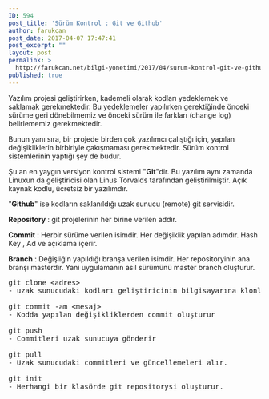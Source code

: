 ```yaml
---
ID: 594
post_title: 'Sürüm Kontrol : Git ve Github'
author: farukcan
post_date: 2017-04-07 17:47:41
post_excerpt: ""
layout: post
permalink: >
  http://farukcan.net/bilgi-yonetimi/2017/04/surum-kontrol-git-ve-github/
published: true
---
```

Yazılım projesi geliştirirken, kademeli olarak kodları yedeklemek ve saklamak gerekmektedir. Bu yedeklemeler yapılırken gerektiğinde önceki sürüme geri dönebilmemiz ve önceki sürüm ile farkları (change log) belirlememiz gerekmektedir.

Bunun yanı sıra, bir projede birden çok yazılımcı çalıştığı için, yapılan değişikliklerin birbiriyle çakışmaması gerekmektedir. Sürüm kontrol sistemlerinin yaptığı şey de budur.

Şu an en yaygın versiyon kontrol sistemi "<strong>Git</strong>"dir. Bu yazılım aynı zamanda Linuxun da geliştiricisi olan Linus Torvalds tarafından geliştirilmiştir. Açık kaynak kodlu, ücretsiz bir yazılımdır.

"<strong>Github</strong>" ise kodların saklanıldığı uzak sunucu (remote) git servisidir.

<strong>Repository</strong> : git projelerinin her birine verilen addır.

<strong>Commit</strong> : Herbir sürüme verilen isimdir. Her değişiklik yapılan adımdır. Hash Key , Ad ve açıklama içerir.

<strong>Branch</strong> : Değişliğin yapıldığı branşa verilen isimdir. Her repositoryinin ana branşı masterdır. Yani uygulamanın asıl sürümünü master branch oluşturur.
<pre>git clone &lt;adres&gt;
- uzak sunucudaki kodları geliştiricinin bilgisayarına klonlar

git commit -am &lt;mesaj&gt;
- Kodda yapılan değişikliklerden commit oluşturur

git push
- Commitleri uzak sunucuya gönderir

git pull
- Uzak sunucudaki commitleri ve güncellemeleri alır.

git init
- Herhangi bir klasörde git repositorysi oluşturur.</pre>